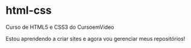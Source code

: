 # html-css
Curso de HTML5 e CSS3 do CursoemVideo 

Estou aprendendo a criar sites e agora vou gerenciar meus repositórios!